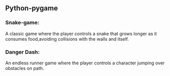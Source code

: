 ## Python-pygame

### Snake-game: 
A classic game where the player controls a snake that grows longer as it consumes food,avoiding collisions with the walls and itself.

### Danger Dash:
An endless runner game where the player controls a character jumping over obstacles on path.
